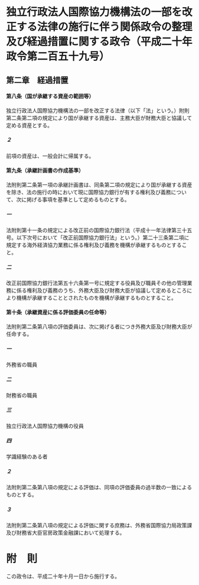 # 独立行政法人国際協力機構法の一部を改正する法律の施行に伴う関係政令の整理及び経過措置に関する政令（平成二十年政令第二百五十九号）
## 第二章　経過措置
#### 第八条（国が承継する資産の範囲等）
独立行政法人国際協力機構法の一部を改正する法律（以下「法」という。）附則第二条第二項の規定により国が承継する資産は、主務大臣が財務大臣と協議して定める資産とする。
##### ２
前項の資産は、一般会計に帰属する。
#### 第九条（承継計画書の作成基準）
法附則第二条第一項の承継計画書は、同条第二項の規定により国が承継する資産を除き、法の施行の時において現に国際協力銀行が有する権利及び義務について、次に掲げる事項を基準として定めるものとする。
##### 一
法附則第十一条の規定による改正前の国際協力銀行法（平成十一年法律第三十五号。以下次号において「改正前国際協力銀行法」という。）第二十三条第二項に規定する海外経済協力業務に係る権利及び義務を機構が承継するものとすること。
##### 二
改正前国際協力銀行法第五十六条第一号に規定する役員及び職員その他の管理業務に係る権利及び義務のうち、外務大臣及び財務大臣が協議して定めるところにより機構が承継することとされたものを機構が承継するものとすること。
#### 第十条（承継資産に係る評価委員の任命等）
法附則第二条第八項の評価委員は、次に掲げる者につき外務大臣及び財務大臣が任命する。
##### 一
外務省の職員
##### 二
財務省の職員
##### 三
独立行政法人国際協力機構の役員
##### 四
学識経験のある者
##### ２
法附則第二条第八項の規定による評価は、同項の評価委員の過半数の一致によるものとする。
##### ３
法附則第二条第八項の規定による評価に関する庶務は、外務省国際協力局政策課及び財務省大臣官房政策金融課において処理する。
# 附　則
この政令は、平成二十年十月一日から施行する。
